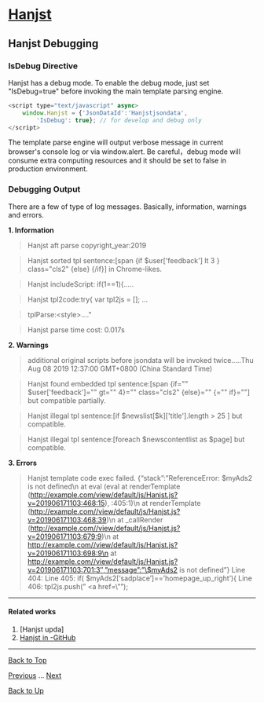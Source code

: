# [Hanjst](/hanjst/index)
## Hanjst Debugging
### IsDebug Directive
Hanjst has a debug mode.
To enable the debug mode, just set "IsDebug=true" before invoking the main template parsing engine.

```javascript
<script type="text/javascript" async>
    window.Hanjst = {'JsonDataId':'Hanjstjsondata', 
	    'IsDebug': true}; // for develop and debug only
</script>
```

The template parse engine will output verbose message in current browser's console log or via window.alert.
Be careful，debug mode will consume extra computing resources and it should be set to false in production environment.
 
### Debugging Output
There are a few of type of log messages. Basically, information, warnings and errors.

**1. Information**
>Hanjst aft parse copyright_year:2019

>Hanjst sorted tpl sentence:[span {if \$user['feedback'] lt 3 } class="cls2" {else} {/if}] in Chrome-likes.

>Hanjst includeScript:	if(1==1){.....

>Hanjst tpl2code:try{ var tpl2js = []; ...

>tplParse:&lt;style>...."

>Hanjst parse time                 cost: 0.017s



**2. Warnings**
> additional original scripts before jsondata will be invoked twice.....Thu Aug 08 2019 12:37:00 GMT+0800 (China Standard Time)

>Hanjst found embedded tpl sentence:[span {if="" $user['feedback']="" gt="" 4}="" class="cls2" {else}="" {="" if}=""] but compatible partially.

>Hanjst illegal tpl sentence:[if \$newslist[$k]['title'].length > 25 ] but compatible.

>Hanjst illegal tpl sentence:[foreach $newscontentlist as $page] but compatible.



**3. Errors**
>Hanjst template code exec failed.
>{“stack”:”ReferenceError: \$myAds2 is not defined\n at eval (eval at renderTemplate (http://example.com/view/default/js/Hanjst.js?v=201906171103:468:15), :405:1)\n at renderTemplate (http://example.com//view/default/js/Hanjst.js?v=201906171103:468:39)\n at _callRender (http://example.com//view/default/js/Hanjst.js?v=201906171103:679:9)\n at http://example.com//view/default/js/Hanjst.js?v=201906171103:698:9\n at http://example.com//view/default/js/Hanjst.js?v=201906171103:701:3″,”message”:”\$myAds2 is not defined”}
>Line 404:
>Line 405: if( $myAds2[‘sadplace’]==’homepage_up_right’){
>Line 406: tpl2js.push(” <a href=\””);


---
#### Related works
1. [Hanjst upda]
2. [Hanjst in -GitHub]([https://github.com/wadelau/Hanjst](https://github.com/wadelau/Hanjst))


----
[Back to Top](/hanjst/hanjst-debug)

[Previous](./hanjst-config) ... [Next](./)

[Back to Up](/hanjst/index)
<!--stackedit_data:
eyJoaXN0b3J5IjpbLTEzOTE3MDc4OTJdfQ==
-->